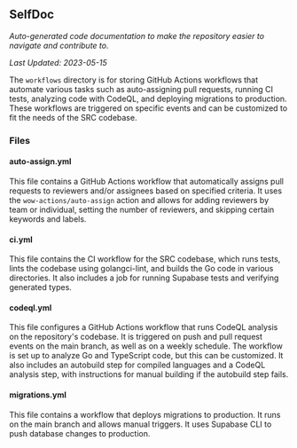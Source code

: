 <!--- START SELFDOC --->
## SelfDoc
_Auto-generated code documentation to make the repository easier to navigate and contribute to._

_Last Updated: 2023-05-15_

The `workflows` directory is for storing GitHub Actions workflows that automate various tasks such as auto-assigning pull requests, running CI tests, analyzing code with CodeQL, and deploying migrations to production. These workflows are triggered on specific events and can be customized to fit the needs of the SRC codebase.

### Files
#### auto-assign.yml
This file contains a GitHub Actions workflow that automatically assigns pull requests to reviewers and/or assignees based on specified criteria. It uses the `wow-actions/auto-assign` action and allows for adding reviewers by team or individual, setting the number of reviewers, and skipping certain keywords and labels.

#### ci.yml
This file contains the CI workflow for the SRC codebase, which runs tests, lints the codebase using golangci-lint, and builds the Go code in various directories. It also includes a job for running Supabase tests and verifying generated types.

#### codeql.yml
This file configures a GitHub Actions workflow that runs CodeQL analysis on the repository's codebase. It is triggered on push and pull request events on the main branch, as well as on a weekly schedule. The workflow is set up to analyze Go and TypeScript code, but this can be customized. It also includes an autobuild step for compiled languages and a CodeQL analysis step, with instructions for manual building if the autobuild step fails.

#### migrations.yml
This file contains a workflow that deploys migrations to production. It runs on the main branch and allows manual triggers. It uses Supabase CLI to push database changes to production.

<!--- END SELFDOC --->